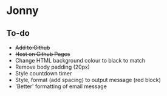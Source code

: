 # Jonny

## To-do
<ul>
  <li style="text-decoration: line-through;">Add to Github</li>
  <li style="text-decoration: line-through;">Host on Github Pages</li>
  <li>Change HTML background colour to black to match</li>
  <li>Remove body padding (20px)</li>
<li>Style countdown timer</li>
<li>Style, format (add spacing) to output message (red block)</li>
<li>'Better' formatting of email message</li>
</ul>

